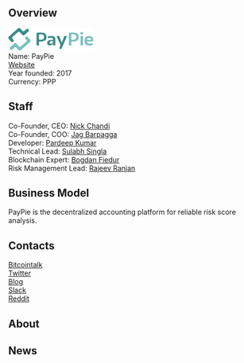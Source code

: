 ## Overview
![ logo](../projects/logo/paypie.png)  
Name: PayPie  
[Website](https://www.paypie.com/)  
Year founded: 2017    
Currency: PPP  
## Staff
Co-Founder, CEO: [Nick Chandi](../people/nick_chandi.md)  
Co-Founder, COO: [Jag Barpagga](../people/jag_barpagga.md)  
Developer: [Pardeep Kumar](../people/pardeep_kumar.md)  
Technical Lead: [Sulabh Singla](../people/sulabh_singla.md)  
Blockchain Expert: [Bogdan Fiedur](../people/bogdan_fiedur.md)  
Risk Management Lead: [Rajeev Ranjan](../people/rajeev_ranjan.md)
## Business Model
PayPie is the decentralized accounting platform for reliable risk score analysis.
## Contacts
[Bitcointalk](https://bitcointalk.org/index.php?topic=2061671)     
[Twitter](https://twitter.com/PayPiePlatform)  
[Blog](https://blog.paypie.com/)    
[Slack](https://paypie.herokuapp.com/)  
[Reddit](https://www.reddit.com/r/PayPie/)  
## About
  
## News
